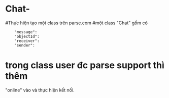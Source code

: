 # Chat-
#Thực hiện tạo một  class trên parse.com
#một class "Chat" 
gồm có 
      
        "message": 
        "objectId":
        "receiver":
        "sender": 
        
# trong class user đc parse support thì thêm
"online" vào và thực hiện kết nối.

        
 
